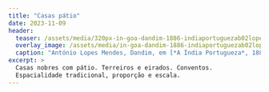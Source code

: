 ```yaml
---
title: "Casas pátio"
date: 2023-11-09
header:
  teaser: /assets/media/320px-in-goa-dandim-1886-indiaportuguezab02lope_0272.jpg
  overlay_image: /assets/media/in-goa-dandim-1886-indiaportuguezab02lope_0272.jpg
  caption: "António Lopes Mendes, Dandim, em [*A Índia Portugueza*, 1886, v. 2](https://archive.org/details/indiaportuguezab02lope/page/166/mode/2up?view=theater)"
excerpt: >
  Casas nobres com pátio. Terreiros e eirados. Conventos.
  Espacialidade tradicional, proporção e escala.
---
```

